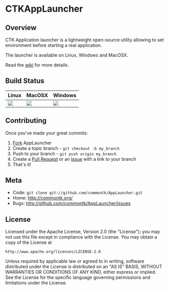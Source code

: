 CTKAppLauncher
==============

Overview
--------

CTK Application launcher is a lightweight open-source utility allowing to set environment before starting a real application.

The launcher is available on Linux, Windows and MacOSX.

Read the [wiki](http://www.commontk.org/index.php/Tools:_Application_launcher) for more details.

Build Status
------------

| Linux                          | MacOSX                        | Windows                       |
|--------------------------------|-------------------------------|-------------------------------|
| [![][circleci]][circleci-lnk]  | [![][travisci]][travisci-lnk] | [![][appveyor]][appveyor-lnk] |


[appveyor]: https://ci.appveyor.com/api/projects/status/s6jen6mde8n72o8u/branch/master?svg=true
[appveyor-lnk]: https://ci.appveyor.com/project/commontk/AppLauncher

[circleci]: https://circleci.com/gh/commontk/AppLauncher.svg?style=svg
[circleci-lnk]: https://circleci.com/gh/commontk/AppLauncher

[travisci]: https://travis-ci.org/commontk/AppLauncher.svg?branch=master
[travisci-lnk]: https://travis-ci.org/commontk/AppLauncher

Contributing
------------

Once you've made your great commits:

1. [Fork][fk] AppLauncher
2. Create a topic branch - `git checkout -b my_branch`
3. Push to your branch - `git push origin my_branch`
4. Create a [Pull Request][pr] or an [Issue][is] with a link to your branch
5. That's it!


Meta
----

* Code: `git clone git://github.com/commontk/AppLauncher.git`
* Home: <http://commontk.org/>
* Bugs: <http://github.com/commontk/AppLauncher/issues>

License
-------

Licensed under the Apache License, Version 2.0 (the "License");
you may not use this file except in compliance with the License.
You may obtain a copy of the License at

    http://www.apache.org/licenses/LICENSE-2.0

Unless required by applicable law or agreed to in writing, software
distributed under the License is distributed on an "AS IS" BASIS,
WITHOUT WARRANTIES OR CONDITIONS OF ANY KIND, either express or implied.
See the License for the specific language governing permissions and
limitations under the License.

[fk]: http://help.github.com/forking/
[is]: http://github.com/commontk/AppLauncher/issues
[pr]: https://github.com/commontk/AppLauncher/pulls
